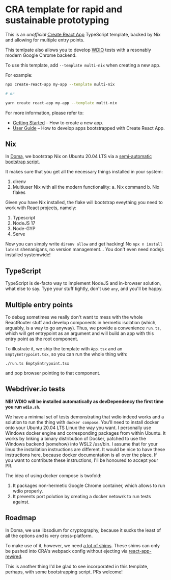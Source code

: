 # CRA template for rapid and sustainable prototyping

This is an _unofficial_ [Create React App](https://github.com/facebook/create-react-app) TypeScript template, backed by Nix and allowing for multiple entry points.

This temlpate also allows you to develop [WDIO](https://webdriver.io/) tests with a resonably modern Google Chrome backend.

To use this template, add `--template multi-nix` when creating a new app.

For example:

```sh
npx create-react-app my-app --template multi-nix

# or

yarn create react-app my-app --template multi-nix
```

For more information, please refer to:

- [Getting Started](https://create-react-app.dev/docs/getting-started) – How to create a new app.
- [User Guide](https://create-react-app.dev) – How to develop apps bootstrapped with Create React App.

## Nix

In [Doma](https://github.com/doma-engineering), we bootstrap Nix on Ubuntu 20.04 LTS via a [semi-automatic bootstrap script](https://raw.githubusercontent.com/cognivore/nix-home/main/boostrap_home_manager.sh).

It makes sure that you get all the necessary things installed in your system:

 1. direnv
 2. Multiuser Nix with all the modern functionality:
    a. Nix command
    b. Nix flakes

Given you have Nix installed, the flake will bootstrap eveything you need to work with React projects, namely:

 1. Typescript
 2. NodeJS 17
 3. Node-GYP
 4. Serve

Now you can simply write `direnv allow` and get hacking! No `npx n install latest` shenanigans, no version management... You don't even need nodejs installed systemwide!

## TypeScript

TypeScript is de-facto way to implement NodeJS and in-browser solution, what else to say. Type your stuff tightly, don't use `any`, and you'll be happy.

## Multiple entry points

To debug sometimes we really don't want to mess with the whole ReactRouter stuff and develop components in hermetic isolation (which, arguably, is a way to go anyway). Thus, we provide a convenience `run.ts`, which will get entrypoint as an argument and will build an app with this entry point as the root component.

To illustrate it, we ship the template with `App.tsx` and an `EmptyEntrypoint.tsx`, so you can run the whole thing with:

```
./run.ts EmptyEntrypoint.tsx
```

and pop browser pointing to that component.

## Webdriver.io tests

**NB! WDIO will be installed automatically as devDependency the first time you run `wdio.sh`**.

We have a minimal set of tests demonstrating that wdio indeed works and a solution to run the thing with `docker compose`. You'll need to install docker onto your Ubuntu 20.04 LTS Linux the way you want. I personally use Windows docker engine and corresponding packages from within Ubuntu. It works by linking a binary distribution of Docker, patched to use the Windows backend (somehow) into WSL2 /usr/bin. I assume that for your linux the installation instructions are different. It would be nice to have these instructions here, because docker documentation is all over the place. If you want to contribute these instructions, I'll be honoured to accept your PR.

The idea of using docker compose is twofold:

 1. It packages non-hermetic Google Chrome container, which allows to run wdio properly.
 2. It prevents port polution by creating a docker netowrk to run tests against.

## Roadmap

In Doma, we use libsodium for cryptography, because it sucks the least of all the options and is very cross-platform.

To make use of it, however, we need [a lot of shims](https://github.com/doma-engineering/do-auth/blob/main/priv/ui/config-overrides.js).
These shims can only be pushed into CRA's webpack config without ejecting via [react-app-rewired](https://github.com/doma-engineering/do-auth/blob/ecabe5c36df3fe5552577edac6764f92217231f8/priv/ui/package.json#L27-L29).

This is another thing I'd be glad to see incorporated in this template, perhaps, with some bootstrapping script. PRs welcome!
